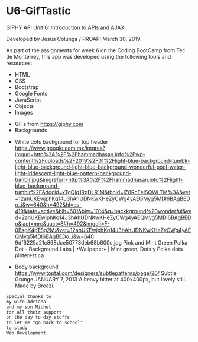 # U6-GifTastic
GIPHY API
Unit 6: Introduction to APIs and AJAX

Developed by Jesus Colunga / PROAPI
March 30, 2019.

As part of the assignments for week 6
on the Coding BootCamp from Tec de Monterrey,
this app was developed using the following tools and resources:

- HTML
- CSS
- Bootstrap
- Google Fonts
- JavaScript
- Objects
- Images
 + GIFs from
   https://giphy.com
 + Backgrounds
  - White dots background for top header
	https://www.google.com.mx/imgres?imgurl=http%3A%2F%2Fhammadhasan.info%2Fwp-content%2Fuploads%2F2019%2F01%2Flight-blue-background-tumblr-light-blue-background-light-blue-background-wonderful-pool-water-light-iridescent-light-blue-pattern-background-tumblr.jpg&imgrefurl=http%3A%2F%2Fhammadhasan.info%2Flight-blue-background-tumblr%2F&docid=xTgQjq1RqDLR1M&tbnid=lZ8RcEelSQWLTM%3A&vet=12ahUKEwjphKq14J3hAhUDNKwKHeZyCWg4yAEQMyg5MDl6BAgBEDo..i&w=640&h=492&hl=es-419&safe=active&bih=601&biw=1014&q=backkground%20wonderful&ved=2ahUKEwjphKq14J3hAhUDNKwKHeZyCWg4yAEQMyg5MDl6BAgBEDo&iact=mrc&uact=8#h=492&imgdii=F-0BspK4pT8g2M:&vet=12ahUKEwjphKq14J3hAhUDNKwKHeZyCWg4yAEQMyg5MDl6BAgBEDo..i&w=640
	9df6225a21c868dce50773deb68b600c.jpg
	Pink and Mint Green Polka Dot - Background Labs | •Wallpaper• | Mint green, Dots y Polka dots
	pinterest.ca

  - Body background
	https://www.toptal.com/designers/subtlepatterns/page/20/
	Subtle Grunge
	JANUARY 7, 2013
	A heavy hitter at 400x400px, but lovely still.
	Made by Breezi.



~~~~~~~~~~~~~~~~~~~~~~~~~~~~~~
Special thanks to 
my wife Adriana
and my son Michel
for all their support
on the day to day stuffs
to let me "go back to school"
to study 
Web Development.
~~~~~~~~~~~~~~~~~~~~~~~~~~~~~~

